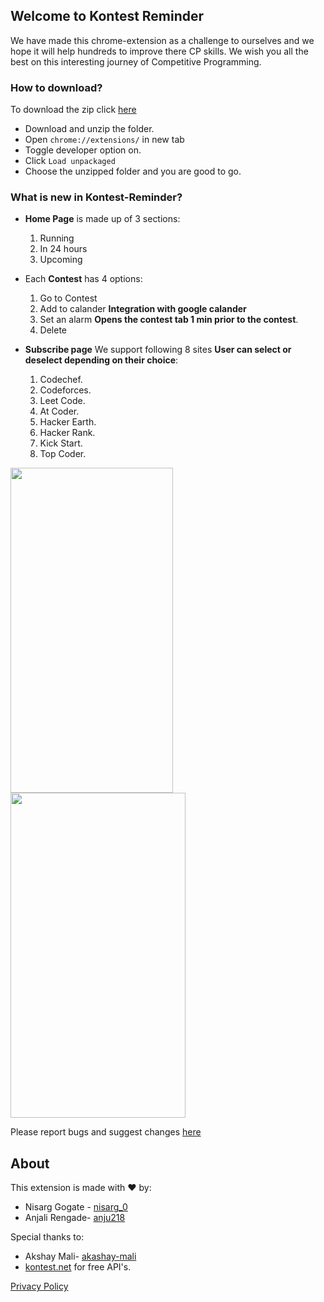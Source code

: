 ## Welcome to Kontest Reminder

We have made this chrome-extension as a challenge to ourselves and we hope it will help hundreds to improve there CP skills. We wish you all the best on this interesting journey of Competitive Programming.

### How to download?

To download the zip click [here](https://drive.google.com/file/d/1NqIpS5g93z7NLYd9N-A4xoDLnRNpmwJZ/view?usp=sharing) 
- Download and unzip the folder.
- Open `chrome://extensions/` in new tab
- Toggle developer option on.
- Click `Load unpackaged`
- Choose the unzipped folder and you are good to go.

### What is new in Kontest-Reminder?
- **Home Page** is made up of 3 sections:
  1. Running
  2. In 24 hours
  3. Upcoming 

- Each **Contest** has 4 options:
  1. Go to Contest
  2. Add to calander **Integration with google calander**
  3. Set an alarm **Opens the contest tab 1 min prior to the contest**.
  4. Delete 


- **Subscribe page** We support following 8 sites **User can select or deselect depending on their choice**:
  1. Codechef.
  2. Codeforces.
  3. Leet Code.
  4. At Coder.
  5. Hacker Earth.
  6. Hacker Rank.
  7. Kick Start.
  8. Top Coder.

<image src = "https://user-images.githubusercontent.com/60577767/122635742-3fc64e80-d103-11eb-814f-cfb5cc08126b.png" width="260px" height="520px"/>
<image src = "https://user-images.githubusercontent.com/60577767/122635711-24f3da00-d103-11eb-9dab-801218742329.png" width="280px" height="520px"/>


  
Please report bugs and suggest changes [here](https://forms.gle/VU4ge6wEmqKtzu7k7)

## About

This extension is made with :heart: by:
- Nisarg Gogate - [nisarg_0](https://github.com/nisarg0)
- Anjali Rengade- [anju218](https://github.com/anju218)

Special thanks to:
- Akshay Mali- [akashay-mali](https://github.com/akshay-mali)
- [kontest.net](https://www.kontests.net/) for free API's.


[Privacy Policy](https://anju218.github.io/Kontest_Reminder/)
